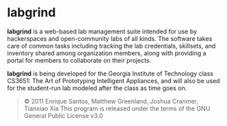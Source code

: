 # labgrind

**labgrind** is a web-based lab management suite intended for use by hackerspaces and open-community labs of all kinds. The software takes care of common tasks including tracking the lab credentials, skillsets, and inventory shared among organization members, along with providing a portal for members to collaborate on their projects.

**labgrind** is being developed for the Georgia Institute of Technology class CS3651: The Art of Prototyping Intelligent Appliances, and will also be used for the student-run lab modeled after the class as time goes on.

> &copy; 2011 Enrique Santos, Matthew Greenland, Joshua Cranmer, Tianxiao Xia
> This program is released under the terms of the GNU General Public License v3.0
